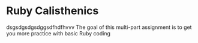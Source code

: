 Ruby Calisthenics
=================
dsgsdgsdgsdggsdfhdfhvvv
The goal of this multi-part assignment is to get you more practice with basic
Ruby coding